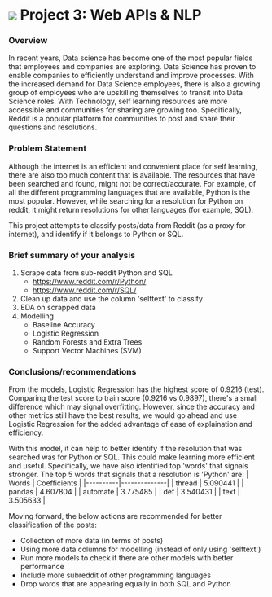# ![](https://ga-dash.s3.amazonaws.com/production/assets/logo-9f88ae6c9c3871690e33280fcf557f33.png) Project 3: Web APIs & NLP

### Overview
In recent years, Data science has become one of the most popular fields that employees and companies are exploring. Data Science has proven to enable companies to efficiently understand and improve processes. With the increased demand for Data Science employees, there is also a growing group of employees who are upskilling themselves to transit into Data Science roles. With Technology, self learning resources are more accessible and communities for sharing are growing too. Specifically, Reddit is a popular platform for communities to post and share their questions and resolutions. 

### Problem Statement
Although the internet is an efficient and convenient place for self learning, there are also too much content that is available. The resources that have been searched and found, might not be correct/accurate. 
For example, of all the different programming languages that are available, Python is the most popular. However, while searching for a resolution for Python on reddit, it might return resolutions for other languages (for example, SQL). 

This project attempts to classify posts/data from Reddit (as a proxy for internet), and identify if it belongs to Python or SQL. 

### Brief summary of your analysis
1. Scrape data from sub-reddit Python and SQL
    - https://www.reddit.com/r/Python/
    - https://www.reddit.com/r/SQL/
2. Clean up data and use the column 'selftext' to classify
3. EDA on scrapped data
4. Modelling 
    - Baseline Accuracy
    - Logistic Regression
    - Random Forests and Extra Trees
    - Support Vector Machines (SVM)

### Conclusions/recommendations
From the models, Logistic Regression has the highest score of 0.9216 (test). 
Comparing the test score to train score (0.9216 vs 0.9897), there's a small difference which may signal overfitting. However, since the accuracy and other metrics still have the best results, we would go ahead and use Logistic Regression for the added advantage of ease of explaination and efficiency.

With this model, it can help to better identify if the resolution that was searched was for Python or SQL. This could make learning more efficient and useful. 
Specifically, we have also identified top 'words' that signals stronger. 
The top 5 words that signals that a resolution is 'Python' are:
| Words    | Coefficients |
|----------|--------------|
|   thread |     5.090441 | 
|   pandas |     4.607804 |
| automate |     3.775485 |
|      def |     3.540431 |
|     text |     3.505633 |

Moving forward, the below actions are recommended for better classification of the posts:
- Collection of more data (in terms of posts)
- Using more data columns for modelling (instead of only using 'selftext')
- Run more models to check if there are other models with better performance
- Include more subreddit of other programming languages
- Drop words that are appearing equally in both SQL and Python


